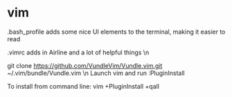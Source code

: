 # vim
.bash_profile adds some nice UI elements to the terminal, making it easier to read


.vimrc adds in Airline and a lot of helpful things \n

git clone https://github.com/VundleVim/Vundle.vim.git ~/.vim/bundle/Vundle.vim \n
Launch vim and run :PluginInstall

To install from command line: vim +PluginInstall +qall
